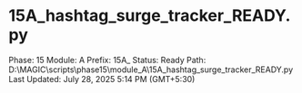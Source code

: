# 15A_hashtag_surge_tracker_READY.py

Phase: 15
Module: A
Prefix: 15A_
Status: Ready
Path: D:\MAGIC\scripts\phase15\module_A\15A_hashtag_surge_tracker_READY.py
Last Updated: July 28, 2025 5:14 PM (GMT+5:30)
